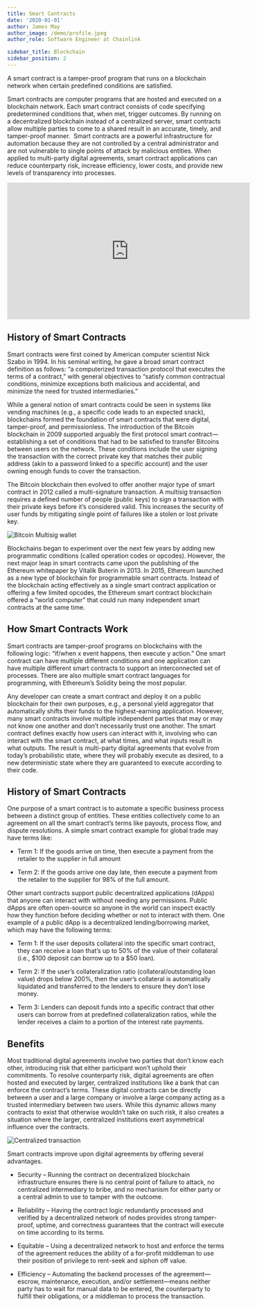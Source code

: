 ```yaml
---
title: Smart Contracts
date: '2020-01-01'
author: James May
author_image: /demo/profile.jpeg
author_role: Software Engineer at Chainlink

sidebar_title: Blockchain
sidebar_position: 2
---
```


A smart contract is a tamper-proof program that runs on a blockchain network when certain predefined conditions are
satisfied.

Smart contracts are computer programs that are hosted and executed on a blockchain network. Each smart contract consists
of code specifying predetermined conditions that, when met, trigger outcomes. By running on a decentralized blockchain
instead of a centralized server, smart contracts allow multiple parties to come to a shared result in an accurate,
timely, and tamper-proof manner. ‍ Smart contracts are a powerful infrastructure for automation because they are not
controlled by a central administrator and are not vulnerable to single points of attack by malicious entities. When
applied to multi-party digital agreements, smart contract applications can reduce counterparty risk, increase
efficiency, lower costs, and provide new levels of transparency into processes.

<iframe width="560" height="315" src="https://www.youtube.com/embed/ZE2HxTmxfrI" title="YouTube video player" frameBorder="0" allow="accelerometer; autoplay; clipboard-write; encrypted-media; gyroscope; picture-in-picture" allowFullScreen></iframe>

## History of Smart Contracts

Smart contracts were first coined by American computer scientist Nick Szabo in 1994. In his seminal writing, he gave a
broad smart contract definition as follows: “a computerized transaction protocol that executes the terms of a contract,”
with general objectives to “satisfy common contractual conditions, minimize exceptions both malicious and accidental,
and minimize the need for trusted intermediaries.”

While a general notion of smart contracts could be seen in systems like vending machines (e.g., a specific code leads to
an expected snack), blockchains formed the foundation of smart contracts that were digital, tamper-proof, and
permissionless. The introduction of the Bitcoin blockchain in 2009 supported arguably the first protocol smart
contract—establishing a set of conditions that had to be satisfied to transfer Bitcoins between users on the network.
These conditions include the user signing the transaction with the correct private key that matches their public address
(akin to a password linked to a specific account) and the user owning enough funds to cover the transaction.

The Bitcoin blockchain then evolved to offer another major type of smart contract in 2012 called a multi-signature
transaction. A multisig transaction requires a defined number of people (public keys) to sign a transaction with their
private keys before it’s considered valid. This increases the security of user funds by mitigating single point of
failures like a stolen or lost private key.

![Bitcoin Multisig wallet](/posts/blockchain101/smart-contracts/image2.png)

Blockchains began to experiment over the next few years by adding new programmatic conditions (called operation codes or
opcodes). However, the next major leap in smart contracts came upon the publishing of the Ethereum whitepaper by Vitalik
Buterin in 2013. In 2015, Ethereum launched as a new type of blockchain for programmable smart contracts. Instead of the
blockchain acting effectively as a single smart contract application or offering a few limited opcodes, the Ethereum
smart contract blockchain offered a “world computer” that could run many independent smart contracts at the same time.

## How Smart Contracts Work

Smart contracts are tamper-proof programs on blockchains with the following logic: “if/when x event happens, then
execute y action.” One smart contract can have multiple different conditions and one application can have multiple
different smart contracts to support an interconnected set of processes. There are also multiple smart contract
languages for programming, with Ethereum’s Solidity being the most popular.

Any developer can create a smart contract and deploy it on a public blockchain for their own purposes, e.g., a personal
yield aggregator that automatically shifts their funds to the highest-earning application. However, many smart contracts
involve multiple independent parties that may or may not know one another and don’t necessarily trust one another. The
smart contract defines exactly how users can interact with it, involving who can interact with the smart contract, at
what times, and what inputs result in what outputs. The result is multi-party digital agreements that evolve from
today’s probabilistic state, where they will probably execute as desired, to a new deterministic state where they are
guaranteed to execute according to their code.

## History of Smart Contracts

One purpose of a smart contract is to automate a specific business process between a distinct group of entities. These
entities collectively come to an agreement on all the smart contract’s terms like payouts, process flow, and dispute
resolutions. A simple smart contract example for global trade may have terms like:

- Term 1: If the goods arrive on time, then execute a payment from the retailer to the supplier in full amount

- Term 2: If the goods arrive one day late, then execute a payment from the retailer to the supplier for 98% of the full
  amount.

Other smart contracts support public decentralized applications (dApps) that anyone can interact with without needing
any permissions. Public dApps are often open-source so anyone in the world can inspect exactly how they function before
deciding whether or not to interact with them. One example of a public dApp is a decentralized lending/borrowing market,
which may have the following terms:

- Term 1: If the user deposits collateral into the specific smart contract, they can receive a loan that’s up to 50% of
  the value of their collateral (i.e., $100 deposit can borrow up to a $50 loan).

- Term 2: If the user’s collateralization ratio (collateral/outstanding loan value) drops below 200%, then the user’s
  collateral is automatically liquidated and transferred to the lenders to ensure they don’t lose money.

- Term 3: Lenders can deposit funds into a specific contract that other users can borrow from at predefined
  collateralization ratios, while the lender receives a claim to a portion of the interest rate payments.

## Benefits

Most traditional digital agreements involve two parties that don’t know each other, introducing risk that either
participant won’t uphold their commitments. To resolve counterparty risk, digital agreements are often hosted and
executed by larger, centralized institutions like a bank that can enforce the contract’s terms. These digital contracts
can be directly between a user and a large company or involve a large company acting as a trusted intermediary between
two users. While this dynamic allows many contracts to exist that otherwise wouldn’t take on such risk, it also creates
a situation where the larger, centralized institutions exert asymmetrical influence over the contracts.

![Centralized transaction](/posts/blockchain101/smart-contracts/image1.png)

Smart contracts improve upon digital agreements by offering several advantages.

- Security – Running the contract on decentralized blockchain infrastructure ensures there is no central point of
  failure to attack, no centralized intermediary to bribe, and no mechanism for either party or a central admin to use
  to tamper with the outcome.

- Reliability – Having the contract logic redundantly processed and verified by a decentralized network of nodes
  provides strong tamper-proof, uptime, and correctness guarantees that the contract will execute on time according to
  its terms.

- Equitable – Using a decentralized network to host and enforce the terms of the agreement reduces the ability of a
  for-profit middleman to use their position of privilege to rent-seek and siphon off value.

- Efficiency – Automating the backend processes of the agreement—escrow, maintenance, execution, and/or settlement—means
  neither party has to wait for manual data to be entered, the counterparty to fulfill their obligations, or a middleman
  to process the transaction.
